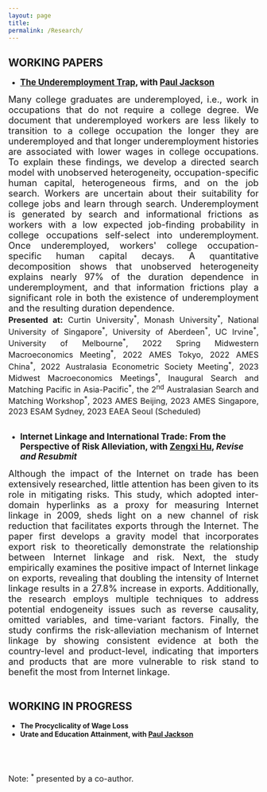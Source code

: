 ```yaml
---
layout: page
title: 
permalink: /Research/
---
```


<style>
  .paper {
    text-align: justify;
    font-size: 17px;
  }
  .abstract-text {
    font-size: 18px; 
    text-align: justify;
  }
  .presented-at-list {
    font-size: 16px;
    text-align: justify;
  }
  .note {
    font-size: 16px;
    text-align: left;
    margin-top: 20px;
  }
</style>




  
## WORKING PAPERS

 
 - <strong class="paper"> **[The Underemployment Trap](https://jie-duan.com/files/DurDep.pdf), with [Paul Jackson](https://www.paulgjackson.com/)**<br></strong>

<div class="abstract-text">
Many college graduates are underemployed, i.e., work in occupations that do not require a college degree. We document that underemployed workers are less likely to transition to a college occupation the longer they are underemployed and that longer underemployment histories are associated with lower wages in college occupations. To explain these findings, we develop a directed search model with unobserved heterogeneity, occupation-specific human capital, heterogeneous firms, and on the job search. Workers are uncertain about their suitability for college jobs and learn through search. Underemployment is generated by search and informational frictions as workers with a low expected job-finding probability in college occupations self-select into underemployment. Once underemployed, workers' college occupation-specific human capital decays. A quantitative decomposition shows that unobserved heterogeneity explains nearly 97% of the duration dependence in underemployment, and that information frictions play a significant role in both the existence of underemployment and the resulting duration dependence. 
</div>  
<!-- Add "Presentation" information -->
<div class="presented-at-list">
  <strong>Presented at:</strong> Curtin University<sup>*</sup>, Monash University<sup>*</sup>, National University of Singapore<sup>*</sup>, University of Aberdeen<sup>*</sup>, UC Irvine<sup>*</sup>, University of Melbourne<sup>*</sup>, 2022 Spring Midwestern Macroeconomics Meeting<sup>*</sup>, 2022 AMES Tokyo, 2022 AMES China<sup>*</sup>, 2022 Australasia Econometric Society Meeting<sup>*</sup>, 2023 Midwest Macroeconomics Meetings<sup>*</sup>, Inaugural Search and Matching Pacific in Asia-Pacific<sup>*</sup>, the 2<sup>nd</sup> Australasian Search and Matching Workshop<sup>*</sup>, 2023 AMES Beijing, 2023 AMES Singapore, 2023 ESAM Sydney, 2023 EAEA Seoul (Scheduled)
</div>

<br>

  
- <strong class="paper">Internet Linkage and International Trade: From the Perspective of Risk Alleviation, with <a href="http://zengxi-hu.com/">Zengxi Hu</a>, <i>Revise and Resubmit</i></strong>

<div class="abstract-text">
Although the impact of the Internet on trade has been extensively researched, little attention has been given to its role in mitigating risks. This study, which adopted inter-domain hyperlinks as a proxy for measuring Internet linkage in 2009, sheds light on a new channel of risk reduction that facilitates exports through the Internet. The paper first develops a gravity model that incorporates export risk to theoretically demonstrate the relationship between Internet linkage and risk. Next, the study empirically examines the positive impact of Internet linkage on exports, revealing that doubling the intensity of Internet linkage results in a 27.8% increase in exports. Additionally, the research employs multiple techniques to address potential endogeneity issues such as reverse causality, omitted variables, and time-variant factors. Finally, the study confirms the risk-alleviation mechanism of Internet linkage by showing consistent evidence at both the country-level and product-level, indicating that importers and products that are more vulnerable to risk stand to benefit the most from Internet linkage.  
</div>  
<br>


## WORKING IN PROGRESS

- **The Procyclicality of Wage Loss**
- **Urate and Education Attainment, with [Paul Jackson](https://www.paulgjackson.com/)**
<br>

<br>

<div class="note">
  Note: <sup>*</sup> presented by a co-author.
</div>
  

